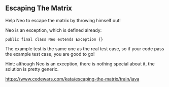Escaping The Matrix
---

Help Neo to escape the matrix by throwing himself out!

Neo is an exception, which is defined already:

~~~
public final class Neo extends Exception {}
~~~

The example test is the same one as the real test case, so if your code pass the example test case, you are good to go!

Hint: although Neo is an exception, there is nothing special about it, the solution is pretty generic.

https://www.codewars.com/kata/escaping-the-matrix/train/java